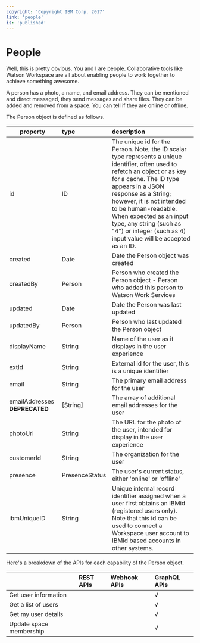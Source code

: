 ```yaml
---
copyright: 'Copyright IBM Corp. 2017'
link: 'people'
is: 'published'
---
```

# People

Well, this is pretty obvious.  You and I are people.  Collaborative tools like Watson Workspace are all about enabling people to work together to achieve something awesome.  

A person has a photo, a name, and email address.  They can be mentioned and direct messaged, they send messages and share files.  They can be added and removed from a space.  You can tell if they are online or offline.

The Person object is defined as follows.

| property      | type          | description  |
| ------------- |:------------- |:-----|
| id          | ID      | The unique id for the Person. Note, the ID scalar type represents a unique identifier, often used to refetch an object or as key for a cache. The ID type appears in a JSON response as a String; however, it is not intended to be human-readable. When expected as an input type, any string (such as "4") or integer (such as 4) input value will be accepted as an ID.|
| created     | Date        | Date the Person object was created |
| createdBy   | Person    | Person who created the Person object - Person who added this person to Watson Work Services |
| updated     | Date    | Date the Person was last updated |
| updatedBy   | Person | Person who last updated the Person object |
| displayName   | String        | Name of the user as it displays in the user experience |
| extId         | String        | External id for the user, this is a unique identifier |
| email         | String        | The primary email address for the user |
| emailAddresses **DEPRECATED** | [String]     | The array of additional email addresses for the user |
| photoUrl    | String        | The URL for the photo of the user, intended for display in the user experience |
| customerId  | String        | The organization for the user |
| presence  | PresenceStatus        | The user's current status, either 'online' or 'offline' |
| ibmUniqueID | String | Unique internal record identifier assigned when a user first obtains an IBMid (registered users only). Note that this id can be used to connect a Workspace user account to IBMid based accounts in other systems. |


Here's a breakdown of the APIs for each capability of the Person object.

| | REST APIs | Webhook APIs | GraphQL APIs |
|-------------------------|:------|:-----|:-----|
|Get user information     |||√|
|Get a list of users      |||√|
|Get my user details      |||√|
|Update space membership  |||√|
